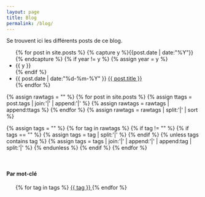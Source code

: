 ```yaml
---
layout: page
title: Blog
permalink: /blog/
---
```


Se trouvent ici les différents posts de ce blog.

<ul class="listing">
{% for post in site.posts %}
  {% capture y %}{{post.date | date:"%Y"}}{% endcapture %}
  {% if year != y %}
    {% assign year = y %}
    <li class="listing-seperator">{{ y }}</li>
  {% endif %}
  <li class="listing-item">
    <time datetime="{{ post.date | date:"%Y-%m-%d" }}">{{ post.date | date:"%d-%m-%Y" }}</time>
    <a href="{{ post.url }}" title="{{ post.title }}">{{ post.title }}</a>
  </li>
{% endfor %}
</ul>


{% assign rawtags = "" %}
{% for post in site.posts %}
	{% assign ttags = post.tags | join:'|' | append:'|' %}
	{% assign rawtags = rawtags | append:ttags %}
{% endfor %}
{% assign rawtags = rawtags | split:'|' | sort %}


{% assign tags = "" %}
{% for tag in rawtags %}
	{% if tag != "" %}
		{% if tags == "" %}
			{% assign tags = tag | split:'|' %}
		{% endif %}
		{% unless tags contains tag %}
			{% assign tags = tags | join:'|' | append:'|' | append:tag | split:'|' %}
		{% endunless %}
	{% endif %}
{% endfor %}

<br>

#### **Par mot-clé**

<ul class="tags">
{% for tag in tags %}
	<a class = "tag" href="/blog/tag/#{{ tag }}"> {{ tag }} </a>
{% endfor %}
</ul>


